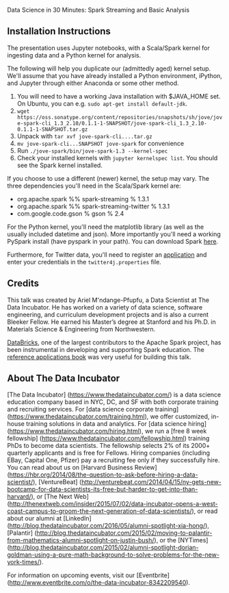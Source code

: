 Data Science in 30 Minutes: Spark Streaming and Basic Analysis

## Installation Instructions

The presentation uses Jupyter notebooks, with a Scala/Spark kernel for ingesting data and a Python kernel for analysis.

The following will help you duplicate our (admittedly aged) kernel setup. We'll assume that you have already installed a Python environment, iPython, and Jupyter through either Anaconda or some other method.

1. You will need to have a working Java installation with $JAVA_HOME set. On Ubuntu, you can e.g. `sudo apt-get install default-jdk`.
1. `wget https://oss.sonatype.org/content/repositories/snapshots/sh/jove/jove-spark-cli_1.3_2.10/0.1.1-1-SNAPSHOT/jove-spark-cli_1.3_2.10-0.1.1-1-SNAPSHOT.tar.gz`
1. Unpack with `tar xvf jove-spark-cli....tar.gz`
1. `mv jove-spark-cli...SNAPSHOT jove-spark` for convenience
1. Run `./jove-spark/bin/jove-spark-1.3 --kernel-spec`
1. Check your installed kernels with `jupyter kernelspec list`. You should see the Spark kernel installed.

If you choose to use a different (newer) kernel, the setup may vary. The three dependencies you'll need in the Scala/Spark kernel are:
* org.apache.spark %% spark-streaming % 1.3.1
* org.apache.spark %% spark-streaming-twitter % 1.3.1
* com.google.code.gson % gson % 2.4

For the Python kernel, you'll need the matplotlib library (as well as the usually included datetime and json).
More importantly you'll need a working PySpark install (have pyspark in your path). You can download Spark [here](http://spark.apache.org/downloads.html).

Furthermore, for Twitter data, you'll need to register an [application](https://apps.twitter.com) and enter your credentials in the `twitter4j.properties` file.

## Credits
This talk was created by Ariel M'ndange-Pfupfu, a Data Scientist at The Data Incubator. He has worked on a variety of data science, software engineering, and curriculum development projects and is also a current Bleeker Fellow. He earned his Master’s degree at Stanford and his Ph.D. in Materials Science & Engineering from Northwestern.


[DataBricks](https://www.databricks.com), one of the largest contributors to the Apache Spark project, has been instrumental in developing and supporting Spark education. The [reference applications book](https://databricks.gitbooks.io/databricks-spark-reference-applications/content/index.html) was very useful for building this talk.

## About The Data Incubator
[The Data Incubator] (https://www.thedataincubator.com/) is a data science education company based in NYC, DC, and SF with both corporate training and recruiting services. For [data science corporate training] (https://www.thedataincubator.com/training.html), we offer customized, in-house training solutions in data and analytics. For [data science hiring] (https://www.thedataincubator.com/hiring.html), we run a [free 8 week fellowship] (https://www.thedataincubator.com/fellowship.html) training PhDs to become data scientists. The fellowship selects 2% of its 2000+ quarterly applicants and is free for Fellows. Hiring companies (including EBay, Capital One, Pfizer) pay a recruiting fee only if they successfully hire. You can read about us on [Harvard Business Review] (https://hbr.org/2014/08/the-question-to-ask-before-hiring-a-data-scientist/), [VentureBeat] (http://venturebeat.com/2014/04/15/ny-gets-new-bootcamp-for-data-scientists-its-free-but-harder-to-get-into-than-harvard/), or [The Next Web] (http://thenextweb.com/insider/2015/07/02/data-incubator-opens-a-west-coast-campus-to-groom-the-next-generation-of-data-scientists/), or read about our alumni at [LinkedIn] (http://blog.thedataincubator.com/2016/05/alumni-spotlight-xia-hong/), [Palantir] (http://blog.thedataincubator.com/2015/02/moving-to-palantir-from-mathematics-alumni-spotlight-on-justin-bush/), or the [NYTimes] (http://blog.thedataincubator.com/2015/02/alumni-spotlight-dorian-goldman-using-a-pure-math-background-to-solve-problems-for-the-new-york-times/).

For information on upcoming events, visit our [Eventbrite] (http://www.eventbrite.com/o/the-data-incubator-8342209540).
